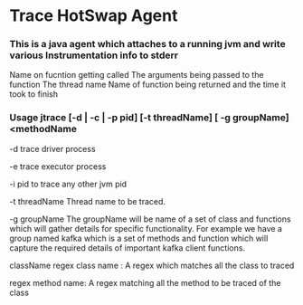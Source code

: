 # Trace HotSwap Agent

### This is a java agent which attaches to a running jvm and write various Instrumentation info to stderr

Name on fucntion getting called
The arguments being passed to the function
The thread name 
Name of function being returned and the time it took to finish


### Usage  jtrace [-d | -c | -p pid] [-t threadName] [ -g groupName] <className> <methodName

  -d  trace driver process
  
  -e  trace executor process 
  
  -i  pid to trace any other jvm pid 
  
  -t  threadName   Thread name to be traced.
  
  -g groupName The groupName will be name of a set of class and functions which will gather details for specific functionality. 
     For example we have a group named kafka which is a set of methods and function which will capture the required details of important kafka client functions. 
     
  className regex class name : A regex which matches all the class to traced
  
  regex method name: A regex matching all the method to be traced  of the class 
  



